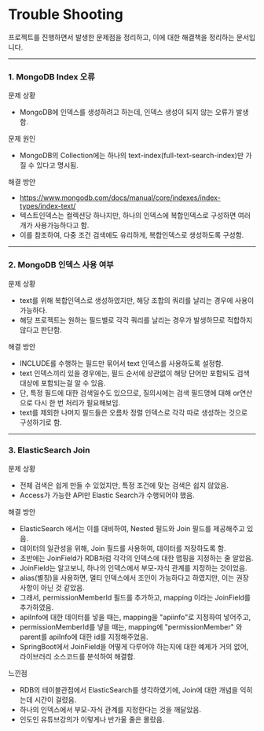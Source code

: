 # Trouble Shooting
프로젝트를 진행하면서 발생한 문제점을 정리하고,
이에 대한 해결책을 정리하는 문서입니다.

---

### 1. MongoDB Index 오류


문제 상황
- MongoDB에 인덱스를 생성하려고 하는데, 인덱스 생성이 되지 않는 오류가 발생함.

문제 원인
- MongoDB의 Collection에는 하나의 text-index(full-text-search-index)만 가질 수 있다고 명시됨.

해결 방안
- https://www.mongodb.com/docs/manual/core/indexes/index-types/index-text/
- 텍스트인덱스는 컬렉션당 하나지만, 하나의 인덱스에 복합인덱스로 구성하면 여러개가 사용가능하다고 함.
- 이를 참조하여, 다중 조건 검색에도 유리하게, 복합인덱스로 생성하도록 구성함.

---

### 2. MongoDB 인덱스 사용 여부


문제 상황
- text를 위해 복합인덱스로 생성하였지만, 해당 조합의 쿼리를 날리는 경우에 사용이 가능하다.
- 해당 프로젝트는 원하는 필드별로 각각 쿼리를 날리는 경우가 발생하므로 적합하지 않다고 판단함.

해결 방안
- INCLUDE를 수행하는 필드만 묶어서 text 인덱스를 사용하도록 설정함.
- text 인덱스끼리 있을 경우에는, 필드 순서에 상관없이 해당 단어만 포함되도 검색대상에 포함되는걸 알 수 있음.
- 단, 특정 필드에 대한 검색일수도 있으므로, 질의시에는 검색 필드명에 대해 or연산으로 다시 한 번 처리가 필요해보임.
- text를 제외한 나머지 필드들은 오름차 정렬 인덱스로 각각 따로 생성하는 것으로 구성하기로 함.

---

### 3. ElasticSearch Join

문제 상황
- 전체 검색은 쉽게 만들 수 있었지만, 특정 조건에 맞는 검색은 쉽지 않았음.
- Access가 가능한 API만 Elastic Search가 수행되어야 했음.

해결 방안
- ElasticSearch 에서는 이를 대비하여, Nested 필드와 Join 필드를 제공해주고 있음.
- 데이터의 일관성을 위해, Join 필드를 사용하여, 데이터를 저장하도록 함.
- 초반에는 JoinField가 RDB처럼 각각의 인덱스에 대한 맵핑을 지정하는 줄 알았음.
- JoinField는 알고보니, 하나의 인덱스에서 부모-자식 관계를 지정하는 것이었음.
- alias(별칭)을 사용하면, 멀티 인덱스에서 조인이 가능하다고 하였지만, 이는 권장 사항이 아닌 것 같았음.
- 그래서, permissionMemberId 필드를 추가하고, mapping 이라는 JoinField를 추가하였음.
- apiInfo에 대한 데이터를 넣을 때는, mapping을 "apiinfo"로 지정하여 넣어주고,
- permissionMemberId를 넣을 때는, mapping에 "permissionMember" 와 parent를 apiInfo에 대한 id를 지정해주었음.
- SpringBoot에서 JoinField을 어떻게 다루어야 하는지에 대한 예제가 거의 없어, 라이브러리 소스코드를 분석하여 해결함.

느낀점
- RDB의 테이블관점에서 ElasticSearch를 생각하였기에, Join에 대한 개념을 익히는데 시간이 걸렸음.
- 하나의 인덱스에서 부모-자식 관계를 지정한다는 것을 깨달았음.
- 인도인 유튜브강의가 이렇게나 반가울 줄은 몰랐음.
